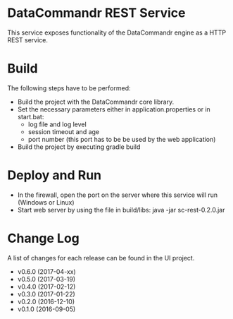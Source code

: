 # DataCommandr REST Service

This service exposes functionality of the DataCommandr engine as a HTTP REST service.

# Build

The following steps have to be performed: 
* Build the project with the DataCommandr core library.
* Set the necessary parameters either in application.properties or in start.bat:
  * log file and log level
  * session timeout and age
  * port number (this port has to be be used by the web application)
* Build the project by executing gradle build 

# Deploy and Run

* In the firewall, open the port on the server where this service will run (Windows or Linux)
* Start web server by using the file in build/libs: java -jar sc-rest-0.2.0.jar

# Change Log

A list of changes for each release can be found in the UI project.

* v0.6.0 (2017-04-xx)
* v0.5.0 (2017-03-19)
* v0.4.0 (2017-02-12)
* v0.3.0 (2017-01-22)
* v0.2.0 (2016-12-10)
* v0.1.0 (2016-09-05)
